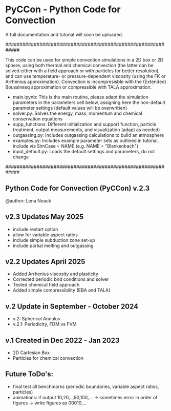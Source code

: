 # PyCCon - Python Code for Convection

A full documentation and tutorial will soon be uploaded.

#############################################################

This code can be used for simple convection simulations in a 2D box or 2D sphere,
using both thermal and chemical convection (the latter can be solved either
with a field approach or with particles for better resolution), and can use
temperature- or pressure-dependent viscosity (using the FK or Arrhenius approximation).
Convection is incompresisble with the (Extended) Boussinesq approximation or compressible with TALA approximation.

- main.ipynb: This is the main routine, please adapt the simulation parameters in the parameters cell below, assigning here the non-default parameter settings (default values will be overwritten)
- solver.py: Solves the energy, mass, momentum and chemical conservation equations
- supp_functions: Different initialization and support function, particle treatment, output measurements, and visualization (adapt as needed)
- outgassing.py: Includes outgassing calculations to build an atmosphere
- examples.py: Includes example parameter sets as outlined in tutorial, include via SimCase = NAME (e.g. NAME = "Blankenbach")
- input_default.py: Loads the default settings and parameters, do not change

#############################################################

## Python Code for Convection (PyCCon) v.2.3
@author: Lena Noack

## v2.3 Updates May 2025
- include restart option
- allow for variable aspect ratios
- include simple subduction zone set-up
- include partial melting and outgassing

## v2.2 Updates April 2025
- Added Arrhenius viscosity and plasticity
- Corrected periodic bnd conditions and solver
- Tested chemical field approach
- Added simple compressibility (EBA and TALA)

## v.2 Update in September - October 2024
- v.2: Spherical Annulus
- v.2.1: Periodicity, FDM vs FVM

## v.1 Created in Dec 2022 - Jan 2023
- 2D Cartesian Box
- Particles for chemical convection

## Future ToDo's:
- final test all benchmarks (periodic boundaries, variable aspect ratios, particles)
- animations: if output 10,20,..,90,100,... -> sometimes error in order of figures -> write figures as 00010,...
